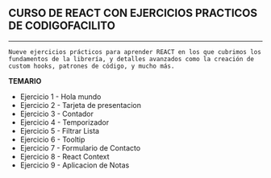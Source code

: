 ## CURSO DE REACT CON EJERCICIOS PRACTICOS DE CODIGOFACILITO

---
~~~
Nueve ejercicios prácticos para aprender REACT en los que cubrimos los fundamentos de la librería, y detalles avanzados como la creación de custom hooks, patrones de código, y mucho más.
~~~
**TEMARIO**

* Ejercicio 1 - Hola mundo
* Ejercicio 2 - Tarjeta de presentacion
* Ejercicio 3 - Contador
* Ejercicio 4 - Temporizador
* Ejercicio 5 - Filtrar Lista
* Ejercicio 6 - Tooltip
* Ejercicio 7 - Formulario de Contacto
* Ejercicio 8 - React Context
* Ejercicio 9 - Aplicacion de Notas
